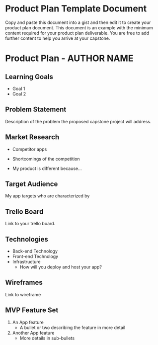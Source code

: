 # Product Plan Template Document

Copy and paste this document into a gist and then edit it to create your product plan document.  This document is an example with the minimum content required for your product plan deliverable.  You are free to add further content to help you arrive at your capstone.

# Product Plan - AUTHOR NAME

## Learning Goals
- Goal 1
- Goal 2

## Problem Statement

Description of the problem the proposed capstone project will address.


## Market Research

- Competitor apps

- Shortcomings of the competition

- My product is different because...

## Target Audience

My app targets <something> who are characterized by <something else>

## Trello Board
Link to your trello board.

## Technologies

- Back-end Technology
- Front-end Technology
- Infrastructure
	- How will you deploy and host your app?

## Wireframes

Link to wireframe

## MVP Feature Set

1.  An App feature
	- A bullet or two describing the feature in more detail
1.  Another App feature
	- More details in sub-bullets
